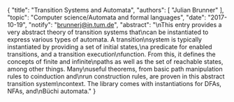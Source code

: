 {
    "title": "Transition Systems and Automata",
    "authors": [
        "Julian Brunner"
    ],
    "topic": "Computer science/Automata and formal languages",
    "date": "2017-10-19",
    "notify": "brunnerj@in.tum.de",
    "abstract": "\nThis entry provides a very abstract theory of transition systems that\ncan be instantiated to express various types of automata. A transition\nsystem is typically instantiated by providing a set of initial states,\na predicate for enabled transitions, and a transition execution\nfunction. From this, it defines the concepts of finite and infinite\npaths as well as the set of reachable states, among other things. Many\nuseful theorems, from basic path manipulation rules to coinduction and\nrun construction rules, are proven in this abstract transition system\ncontext. The library comes with instantiations for DFAs, NFAs, and\nBüchi automata."
}